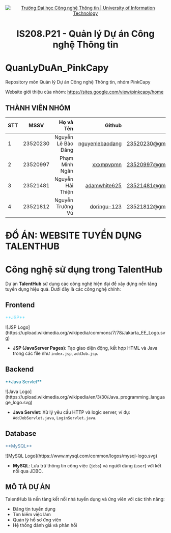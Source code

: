 <p align="center">
  <a href="https://www.uit.edu.vn/" title="Trường Đại học Công nghệ Thông tin" style="border: 5;">
    <img src="https://i.imgur.com/WmMnSRt.png" alt="Trường Đại học Công nghệ Thông tin | University of Information Technology">
  </a>
</p>

<!-- Title -->
<h1 align="center"><b>IS208.P21 - Quản lý Dự án Công nghệ Thông tin</b></h1>

# QuanLyDuAn_PinkCapy
Repository môn Quản lý Dự án Công nghệ Thông tin, nhóm PinkCapy

Website giới thiệu của nhóm: https://sites.google.com/view/pinkcapy/home

## THÀNH VIÊN NHÓM
<a name="thanhvien"></a>

| STT    | MSSV          | Họ và Tên              | Github                                               | Email                   |
| ------ |:-------------:| ----------------------:|-----------------------------------------------------:|-------------------------:
| 1      | 23520230      | Nguyễn Lê Bảo Đăng     | [nguyenlebaodang](https://github.com/nguyenlebaodang)               |23520230@gm.uit.edu.vn   |
| 2      | 23520997      | Phạm Minh Ngân         | [xxxmpvpmn](https://github.com/xxxmvppmn)   |23520997@gm.uit.edu.vn   |
| 3      | 23521481      | Nguyễn Hải Thiện       | [adamwhite625](https://github.com/adamwhite625)       |23521481@gm.uit.edu.vn   |
| 4      | 23521812      | Nguyễn Trường Vũ       | [doringu-123](https://github.com/doringu-123)         |23521812@gm.uit.edu.vn   |


# ĐỒ ÁN: WEBSITE TUYỂN DỤNG TALENTHUB

# Công nghệ sử dụng trong TalentHub

Dự án **TalentHub** sử dụng các công nghệ hiện đại để xây dựng nền tảng tuyển dụng hiệu quả. Dưới đây là các công nghệ chính:

## Frontend
<p style="color: #61DAFB;">**JSP**</p>
![JSP Logo](https://upload.wikimedia.org/wikipedia/commons/7/78/Jakarta_EE_Logo.svg)

- **JSP (JavaServer Pages)**: Tạo giao diện động, kết hợp HTML và Java trong các file như `index.jsp`, `addJob.jsp`.

## Backend
<p style="color: #007396;">**Java Servlet**</p>
![Java Logo](https://upload.wikimedia.org/wikipedia/en/3/30/Java_programming_language_logo.svg)

- **Java Servlet**: Xử lý yêu cầu HTTP và logic server, ví dụ: `AddJobServlet.java`, `LoginServlet.java`.

## Database
<p style="color: #4479A1;">**MySQL**</p>
![MySQL Logo](https://www.mysql.com/common/logos/mysql-logo.svg)

- **MySQL**: Lưu trữ thông tin công việc (`jobs`) và người dùng (`user`) với kết nối qua JDBC.

## MÔ TẢ DỰ ÁN
TalentHub là nền tảng kết nối nhà tuyển dụng và ứng viên với các tính năng:
- Đăng tin tuyển dụng
- Tìm kiếm việc làm
- Quản lý hồ sơ ứng viên
- Hệ thống đánh giá và phản hồi
